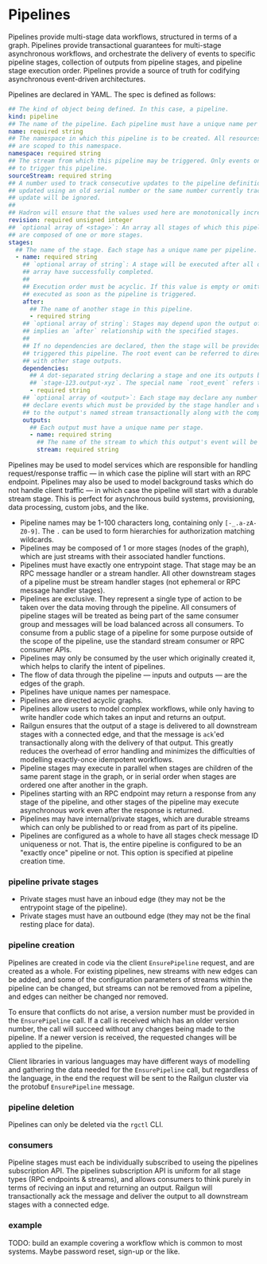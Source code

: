 Pipelines
=========
Pipelines provide multi-stage data workflows, structured in terms of a graph. Pipelines provide transactional guarantees for multi-stage asynchronous workflows, and orchestrate the delivery of events to specific pipeline stages, collection of outputs from pipeline stages, and pipeline stage execution order. Pipelines provide a source of truth for codifying asynchronous event-driven architectures.

Pipelines are declared in YAML. The spec is defined as follows:

```yaml
## The kind of object being defined. In this case, a pipeline.
kind: pipeline
## The name of the pipeline. Each pipeline must have a unique name per namespace.
name: required string
## The namespace in which this pipeline is to be created. All resources declared in this pipeline
## are scoped to this namespace.
namespace: required string
## The stream from which this pipeline may be triggered. Only events on this stream may be used to
## to trigger this pipeline.
sourceStream: required string
## A number used to track consecutive updates to the pipeline definition. If the pipeline is
## updated using an old serial number or the same number currently tracked by Hadron, then the
## update will be ignored.
##
## Hadron will ensure that the values used here are monotonically increasing.
revision: required unsigned integer
## `optional array of <stage>`: An array all stages of which this pipeline is composed. Pipelines
## are composed of one or more stages.
stages:
  ## The name of the stage. Each stage has a unique name per pipeline.
  - name: required string
    ## `optional array of string`: A stage will be executed after all of the stages in its `after`
    ## array have successfully completed.
    ##
    ## Execution order must be acyclic. If this value is empty or omitted, then it will be
    ## executed as soon as the pipeline is triggered.
    after:
      ## The name of another stage in this pipeline.
      - required string
    ## `optional array of string`: Stages may depend upon the output of earlier stages, which also
    ## implies an `after` relationship with the specified stages.
    ##
    ## If no dependencies are declared, then the stage will be provided with the root event which
    ## triggered this pipeline. The root event can be referred to directly as `root_event` along
    ## with other stage outputs.
    dependencies:
      ## A dot-separated string declaring a stage and one its outputs by name. E.G.,
      ## `stage-123.output-xyz`. The special name `root_event` refers to the root event.
      - required string
    ## `optional array of <output>`: Each stage may declare any number of outputs. Outputs
    ## declare events which must be provided by the stage handler and which will be published
    ## to the output's named stream transactionally along with the completion of the stage.
    outputs:
      ## Each output must have a unique name per stage.
      - name: required string
        ## The name of the stream to which this output's event will be published.
        stream: required string
```




Pipelines may be used to model services which are responsible for handling request/response traffic — in which case the pipline will start with an RPC endpoint. Pipelines may also be used to model background tasks which do not handle client traffic — in which case the pipeline will start with a durable stream stage. This is perfect for asynchronous build systems, provisioning, data processing, custom jobs, and the like.

- Pipeline names may be 1-100 characters long, containing only `[-_.a-zA-Z0-9]`. The `.` can be used to form hierarchies for authorization matching wildcards.
- Pipelines may be composed of 1 or more stages (nodes of the graph), which are just streams with their associated handler functions.
- Pipelines must have exactly one entrypoint stage. That stage may be an RPC message handler or a stream handler. All other downstream stages of a pipeline must be stream handler stages (not ephemeral or RPC message handler stages).
- Pipelines are exclusive. They represent a single type of action to be taken over the data moving through the pipeline. All consumers of pipeline stages will be treated as being part of the same consumer group and messages will be load balanced across all consumers. To consume from a public stage of a pipeline for some purpose outside of the scope of the pipeline, use the standard stream consumer or RPC consumer APIs.
- Pipelines may only be consumed by the user which originally created it, which helps to clarify the intent of pipelines.
- The flow of data through the pipeline — inputs and outputs — are the edges of the graph.
- Pipelines have unique names per namespace.
- Pipelines are directed acyclic graphs.
- Pipelines allow users to model complex workflows, while only having to write handler code which takes an input and returns an output.
- Railgun ensures that the output of a stage is delivered to all downstream stages with a connected edge, and that the message is `ack`'ed transactionally along with the delivery of that output. This greatly reduces the overhead of error handling and minimizes the difficulties of modelling exactly-once idempotent workflows.
- Pipeline stages may execute in parallel when stages are children of the same parent stage in the graph, or in serial order when stages are ordered one after another in the graph.
- Pipelines starting with an RPC endpoint may return a response from any stage of the pipeline, and other stages of the pipeline may execute asynchronous work even after the response is returned.
- Pipelines may have internal/private stages, which are durable streams which can only be published to or read from as part of its pipeline.
- Pipelines are configured as a whole to have all stages check message ID uniqueness or not. That is, the entire pipeline is configured to be an "exactly once" pipeline or not. This option is specified at pipeline creation time.

### pipeline private stages
- Private stages must have an inboud edge (they may not be the entrypoint stage of the pipeline).
- Private stages must have an outbound edge (they may not be the final resting place for data).

### pipeline creation
Pipelines are created in code via the client `EnsurePipeline` request, and are created as a whole. For existing pipelines, new streams with new edges can be added, and some of the configuration parameters of streams within the pipeline can be changed, but streams can not be removed from a pipeline, and edges can neither be changed nor removed.

To ensure that conflicts do not arise, a version number must be provided in the `EnsurePipeline` call. If a call is received which has an older version number, the call will succeed without any changes being made to the pipeline. If a newer version is received, the requested changes will be applied to the pipeline.

Client libraries in various languages may have different ways of modelling and gathering the data needed for the `EnsurePipeline` call, but regardless of the language, in the end the request will be sent to the Railgun cluster via the protobuf `EnsurePipeline` message.

### pipeline deletion
Pipelines can only be deleted via the `rgctl` CLI.

### consumers
Pipeline stages must each be individually subscribed to useing the pipelines subscription API. The pipelines subscription API is uniform for all stage types (RPC endpoints & streams), and allows consumers to think purely in terms of reciving an input and returning an output. Railgun will transactionally ack the message and deliver the output to all downstream stages with a connected edge.

### example
TODO: build an example covering a workflow which is common to most systems. Maybe password reset, sign-up or the like.
